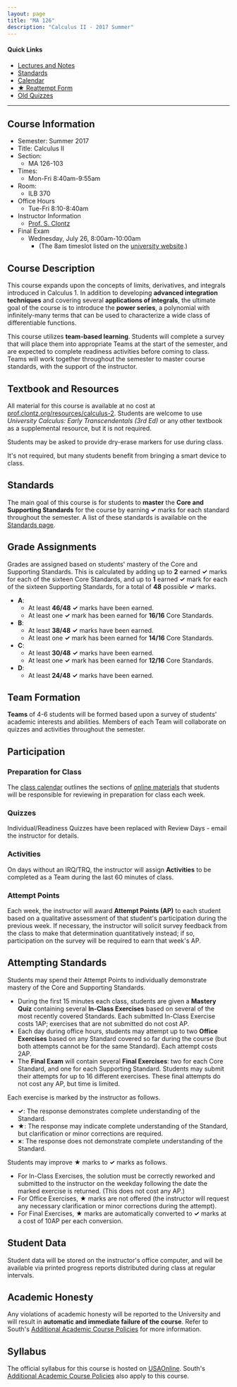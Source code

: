 ```yaml
---
layout: page
title: "MA 126"
description: "Calculus II - 2017 Summer"
---
```


#### Quick Links

- [Lectures and Notes][text]
- [Standards][standards]
- [Calendar][calendar]
- [**★** Reattempt Form](pdf/star-reattempt.pdf)
- [Old Quizzes](https://github.com/StevenClontz/prof.clontz.org/tree/gh-pages/classes/2017/06/ma126/pdf)

---

## Course Information

* Semester: Summer 2017
* Title: Calculus II
* Section:
    * MA 126-103
* Times:
    * Mon-Fri 8:40am-9:55am
* Room:
    * ILB 370
* Office Hours
    * Tue-Fri 8:10-8:40am
* Instructor Information
    * [Prof. S. Clontz][about]
* Final Exam
    * Wednesday, July 26, 8:00am-10:00am
        - (The 8am timeslot listed on the [university website](http://www.southalabama.edu/departments/registrar/finalexamschedule-summer.html).)


## Course Description

This course expands upon the concepts of limits, derivatives, and integrals
introduced in Calculus 1. In addition to developing **advanced
integration techniques** and covering several **applications of integrals**,
the ultimate goal of the course is
to introduce the **power series**, a polynomial with infinitely-many
terms that can be used to characterize a wide class of differentiable
functions.

This course utilizes **team-based learning**.
Students will
complete a survey that will place them into appropriate Teams at the
start of the semester, and are expected to complete readiness activities
before coming to class.
Teams will work together throughout the semester to master course
standards, with the support of the instructor.


## Textbook and Resources

All material for this course is available at no cost at
[prof.clontz.org/resources/calculus-2][text]. Students are welcome to use
*University Calculus: Early Transcendentals (3rd Ed)* or any other textbook
as a supplemental resource, but it is not required.

Students may be asked to provide dry-erase markers for use during class.

It's not required, but many students benefit from bringing a smart device
to class.


## Standards

The main goal of this course is for students to **master** the
**Core and Supporting Standards** for the course by earning
**✓** marks for each standard throughout the semester.
A list of these standards is available on the
[Standards page][standards].




## Grade Assignments

Grades are assigned based on students' mastery of the Core and Supporting
Standards. This is calculated by adding up to **2** earned **✓** marks
for each of the sixteen Core Standards,
and up to **1** earned **✓** mark for each of the sixteen
Supporting Standards, for a total of **48** possible **✓** marks.

* **A**:
  * At least **46/48** **✓** marks have been earned.
  * At least one **✓** mark has been earned for **16/16** Core Standards.
* **B**:
  * At least **38/48** **✓** marks have been earned.
  * At least one **✓** mark has been earned for **14/16** Core Standards.
* **C**:
  * At least **30/48** **✓** marks have been earned.
  * At least one **✓** mark has been earned for **12/16** Core Standards.
* **D**:
  * At least **24/48** **✓** marks have been earned.


## Team Formation

**Teams** of 4-6 students will be formed based upon a survey
of students' academic interests and abilities.
Members of each Team will collaborate on quizzes and activities
throughout the semester.


## Participation

### Preparation for Class

The [class calendar][calendar] outlines the
sections of [online materials][text] that students will be
responsible for reviewing in preparation for class each week.

### Quizzes

<!-- On the first day of class each week, students will first be given an
**Individual Readiness Quiz (IRQ)** of multiple-choice
questions to check their understanding of the online materials.

Immediately following the IRQ (before solutions are revealed),
each Team will come together to take an
identical **Team Readiness Quiz (TRQ)**, discussing each member's choices and
agreeing on a solution. These responses are immediately revealed as correct
or incorrect, and the Team will keep guessing until the correct answer is
found. -->

Individual/Readiness Quizzes have been replaced with Review Days - email
the instructor for details.

### Activities

On days without an IRQ/TRQ, the instructor will assign **Activities**
to be completed as a Team during the last 60 minutes of class.

### Attempt Points

Each week, the instructor will award **Attempt Points (AP)** to each student
based on a qualitative assessment of that student's participation during
the previous week. If necessary,
the instructor will solicit survey feedback
from the class to make that determination quantitatively instead;
if so, participation on the survey will be required to earn that week's AP.



## Attempting Standards

Students may spend their Attempt Points to individually demonstrate mastery
of the Core and Supporting Standards.

* During the first 15 minutes each class, students are given
  a **Mastery Quiz** containing several
  **In-Class Exercises** based on several of the most recently covered
  Standards.
  Each submitted In-Class Exercise costs 1AP; exercises that are not submitted
  do not cost AP.
* Each day during office hours, students may attempt up to two
  **Office Exercises** based on
  any Standard covered so far during the course (but both attempts cannot
  be for the same Standard). Each attempt costs 2AP.
* The **Final Exam** will contain several **Final Exercises**: two for each Core
  Standard, and one for each Supporting Standard.
  Students may submit their attempts for up to 16 different exercises.
  These final attempts do not cost any AP, but time is limited.

Each exercise is marked by the instructor as follows.

* **✓**: The response demonstrates complete understanding of the Standard.
* **★**: The response may indicate complete understanding of the Standard,
  but clarification or minor corrections are required.
* **×**: The response does not demonstrate complete understanding of the
  Standard.

Students may improve **★** marks to **✓** marks as follows.

* For In-Class Exercises, the solution must be correctly reworked and
  submitted to the instructor on the weekday following the date the marked
  exercise is returned. (This does not cost any AP.)
* For Office Exercises, **★** marks are not offered (the instructor will
  request any necessary clarification or minor corrections during the attempt).
* For Final Exercises, **★** marks are automatically converted to **✓** marks
  at a cost of 10AP per each conversion.





## Student Data

Student data will be stored on the instructor's office computer, and will
be available via printed progress reports distributed during class at
regular intervals.


## Academic Honesty

Any violations of academic honesty will be reported to the University
and will result in **automatic and immediate failure of the course**. Refer to
South's [Additional Academic Course Policies][usacoursepolicies] for
more information.


## Syllabus

The official syllabus for this course is hosted on [USAOnline][usaonline].
South's
[Additional Academic Course Policies][usacoursepolicies] also apply to this
course.



[text]: /resources/calculus2/

[calendar]: calendar/

[standards]: standards/

[about]: /about/

[usacoursepolicies]: https://www.southalabama.edu/departments/academicaffairs/resources/policies/additionalacademiccoursepolicies.pdf



[usaonline]: #
